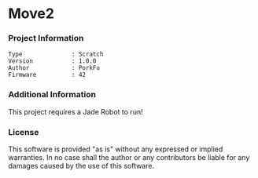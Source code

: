 Move2
================



### Project Information
```
Type              : Scratch
Version           : 1.0.0
Author            : PorkFu
Firmware          : 42
```

### Additional Information
This project requires a Jade Robot to run!

### License
This software is provided "as is" without any expressed or implied warranties.  In no case shall the author or any contributors be liable for any damages caused by the use of this software.

